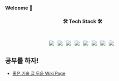 ### Welcome 👋

<!--
**jhanulis7/jhanulis7** is a ✨ _special_ ✨ repository because its `README.md` (this file) appears on your GitHub profile.

Here are some ideas to get you started:

- 🔭 I’m currently working on ...
- 🌱 I’m currently learning ...
- 👯 I’m looking to collaborate on ...
- 🤔 I’m looking for help with ...
- 💬 Ask me about ...
- 📫 How to reach me: ...
- 😄 Pronouns: ...
- ⚡ Fun fact: ...
-->

<h3 align="center"><b>🛠 Tech Stack 🛠</b></h3>
</br>
<p align="center">
<img src="https://img.shields.io/badge/Android-3DDC84?style=flat-square&logo=Android&logoColor=white"/></a> &nbsp
<img src="https://img.shields.io/badge/Kotlin-7F52FF?style=flat-square&logo=Kotlin&logoColor=white"/></a> &nbsp
<img src="https://img.shields.io/badge/Swift-00599C?style=flat-square&logo=Swift&logoColor=white"/></a> &nbsp 
<img src="https://img.shields.io/badge/AOSP-F7DF1E?style=flat-square&logo=AOSP&logoColor=white"/></a> &nbsp
<img src="https://img.shields.io/badge/Coroutine-339933?style=flat-square&logo=Coroutine&logoColor=white"/></a> &nbsp
<!-- <img src="https://img.shields.io/badge/Android-3DDC84?style=flat-square&logo=Android&logoColor=white"/></a> &nbsp -->
<img src="https://img.shields.io/badge/Flow-47A248?style=flat-square&logo=Flow&logoColor=white"/></a> &nbsp 
<img src="https://img.shields.io/badge/Jepack Compose-4285F4?style=flat-square&logo=Compose&logoColor=white"/></a> &nbsp 
<img src="https://img.shields.io/badge/iOS-232F3E?style=flat-square&logo=iOS&logoColor=white"/></a> &nbsp </p>

## 공부를 하자!
- [좋은 기술 글 모음 Wiki Page](https://github.com/jhanulis7/AndroidSampleCode/wiki)
